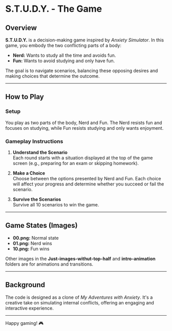 # S.T.U.D.Y. - The Game

## Overview

**S.T.U.D.Y.** is a decision-making game inspired by *Anxiety Simulator*. In this game, you embody the two conflicting parts of a body:  
- **Nerd:** Wants to study all the time and avoids fun.  
- **Fun:** Wants to avoid studying and only have fun.

The goal is to navigate scenarios, balancing these opposing desires and making choices that determine the outcome.

---

## How to Play

### **Setup**  
You play as two parts of the body, Nerd and Fun. The Nerd resists fun and focuses on studying, while Fun resists studying and only wants enjoyment.

### **Gameplay Instructions**  
1. **Understand the Scenario**  
   Each round starts with a situation displayed at the top of the game screen (e.g., preparing for an exam or skipping homework).  

2. **Make a Choice**  
   Choose between the options presented by Nerd and Fun. Each choice will affect your progress and determine whether you succeed or fail the scenario.  

3. **Survive the Scenarios**  
   Survive all 10 scenarios to win the game.  

---

## Game States (Images)

- **00.png:** Normal state  
- **01.png:** Nerd wins  
- **10.png:** Fun wins  

Other images in the **Just-images-withut-top-half** and **intro-animation** folders are for animations and transitions.

---

## Background  

The code is designed as a clone of *My Adventures with Anxiety*. It's a creative take on simulating internal conflicts, offering an engaging and interactive experience.

---

Happy gaming! 🎮